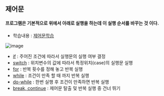 ## 제어문 
#### 프로그램은 기본적으로 위에서 아래로 실행을 하는데 이 실행 순서를 바꾸는 것 이다.
* 학습내용 : [제어문학습](https://github.com/hyomee/JAVA_EDU/blob/main/Control/JAVA_%EC%A0%9C%EC%96%B4.pdf)

![image](https://user-images.githubusercontent.com/11780795/152007620-51ee1235-81c6-4ea0-ad2c-99c5bb007c34.png)
* [if](https://github.com/hyomee/JAVA_EDU/blob/main/Control/src/com/hyonee/control/ControlIf.java) : 주어진 조건에 따라서 실행문의 실행 여부 결정
* [switch](https://github.com/hyomee/JAVA_EDU/blob/main/Control/src/com/hyonee/control/ControlSwitch.java) : 위치변수의 값에 따라서 특정위치(case)의 실행문 실행
* [for](https://github.com/hyomee/JAVA_EDU/blob/main/Control/src/com/hyonee/control/ControlFor.java) : 반복 횟수를 정해 놓고 반복 실행
* [while](https://github.com/hyomee/JAVA_EDU/blob/main/Control/src/com/hyonee/control/ControlWhile.java) : 조건이 만족 할 때 까지 반복 실행
* [do-while](https://github.com/hyomee/JAVA_EDU/blob/main/Control/src/com/hyonee/control/ControlDoWhile.java) : 한번 실행 후 조건이 만족하면 반복 실행
* [break, continue](https://github.com/hyomee/JAVA_EDU/blob/main/Control/src/com/hyonee/control/ControlBreakContinue.java) : 제어문 탈출 및 반복 실행 중 건너 뛰기
